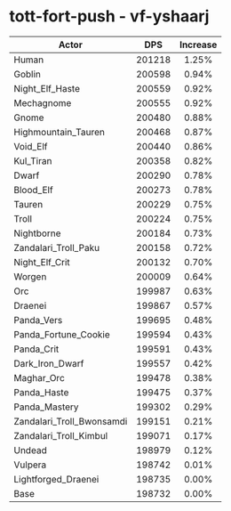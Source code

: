 # tott-fort-push - vf-yshaarj
| Actor | DPS | Increase |
|---|:---:|:---:|
|Human|201218|1.25%|
|Goblin|200598|0.94%|
|Night_Elf_Haste|200559|0.92%|
|Mechagnome|200555|0.92%|
|Gnome|200480|0.88%|
|Highmountain_Tauren|200468|0.87%|
|Void_Elf|200440|0.86%|
|Kul_Tiran|200358|0.82%|
|Dwarf|200290|0.78%|
|Blood_Elf|200273|0.78%|
|Tauren|200229|0.75%|
|Troll|200224|0.75%|
|Nightborne|200184|0.73%|
|Zandalari_Troll_Paku|200158|0.72%|
|Night_Elf_Crit|200132|0.70%|
|Worgen|200009|0.64%|
|Orc|199987|0.63%|
|Draenei|199867|0.57%|
|Panda_Vers|199695|0.48%|
|Panda_Fortune_Cookie|199594|0.43%|
|Panda_Crit|199591|0.43%|
|Dark_Iron_Dwarf|199557|0.42%|
|Maghar_Orc|199478|0.38%|
|Panda_Haste|199475|0.37%|
|Panda_Mastery|199302|0.29%|
|Zandalari_Troll_Bwonsamdi|199151|0.21%|
|Zandalari_Troll_Kimbul|199071|0.17%|
|Undead|198979|0.12%|
|Vulpera|198742|0.01%|
|Lightforged_Draenei|198735|0.00%|
|Base|198732|0.00%|
